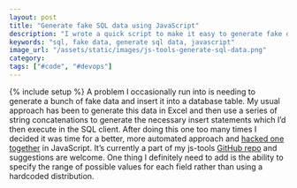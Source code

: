 ```yaml
---
layout: post
title: "Generate fake SQL data using JavaScript"
description: "I wrote a quick script to make it easy to generate fake data for SQL-like databases."
keywords: "sql, fake data, generate sql data, javascript"
image_url: "/assets/static/images/js-tools-generate-sql-data.png"
category:
tags: ["#code", "#devops"]
---
```

{% include setup %}
A problem I occasionally run into is needing to generate a bunch of fake data and insert it into a database table. My usual approach has been to generate this data in Excel and then use a series of string concatenations to generate the necessary insert statements which I’d then execute in the SQL client. After doing this one too many times I decided it was time for a better, more automated approach and <a href="http://dangoldin.com/js-tools/#tab-sql-data">hacked one together</a> in JavaScript. It’s currently a part of my js-tools <a href="https://github.com/dangoldin/js-tools" target="_blank">GitHub repo</a> and suggestions are welcome. One thing I definitely need to add is the ability to specify the range of possible values for each field rather than using a hardcoded distribution.

<a href="http://dangoldin.com/js-tools/#tab-sql-data">
  <amp-img src="{{ IMG_PATH }}js-tools-generate-sql-data.png" alt="JS Tool to generate SQL insert statements"  width="1144" height="368" layout="responsive"></amp-img>
</a>